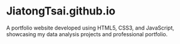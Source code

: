 # JiatongTsai.github.io
A portfolio website developed using HTML5, CSS3, and JavaScript, showcasing my data analysis projects and professional portfolio.
